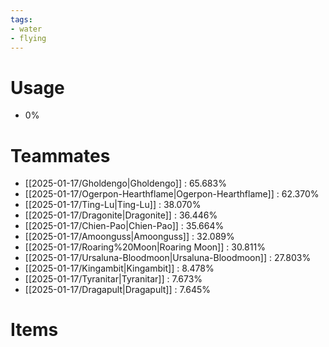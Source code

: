 ```yaml
---
tags:
- water
- flying
---
```

# Usage
- 0%
# Teammates
- [[2025-01-17/Gholdengo|Gholdengo]] : 65.683%
- [[2025-01-17/Ogerpon-Hearthflame|Ogerpon-Hearthflame]] : 62.370%
- [[2025-01-17/Ting-Lu|Ting-Lu]] : 38.070%
- [[2025-01-17/Dragonite|Dragonite]] : 36.446%
- [[2025-01-17/Chien-Pao|Chien-Pao]] : 35.664%
- [[2025-01-17/Amoonguss|Amoonguss]] : 32.089%
- [[2025-01-17/Roaring%20Moon|Roaring Moon]] : 30.811%
- [[2025-01-17/Ursaluna-Bloodmoon|Ursaluna-Bloodmoon]] : 27.803%
- [[2025-01-17/Kingambit|Kingambit]] : 8.478%
- [[2025-01-17/Tyranitar|Tyranitar]] : 7.673%
- [[2025-01-17/Dragapult|Dragapult]] : 7.645%
# Items